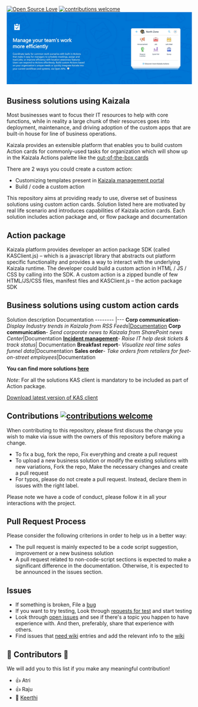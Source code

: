 [![Open Source Love](https://badges.frapsoft.com/os/v1/open-source.svg?v=103)](https://docs.microsoft.com/en-us/kaizala/partnerdocs/customerticketingsolution)
[![contributions welcome](https://img.shields.io/badge/contributions-welcome-brightgreen.svg?style=flat)](https://github.com/KeerthiKuthati/TestDemo/pulls)
![alt text](https://github.com/KeerthiKuthati/TestDemo/blob/master/Kaizala%20Image.JPG)
## Business solutions using Kaizala
Most businesses want to focus their IT resources to help with core functions, while in reality a large chunk of their resources goes into deployment, maintenance, and driving adoption of the custom apps that are built-in house for line of business operations.

Kaizala provides an extensible platform that enables you to build custom Action cards for commonly-used tasks for organization which will show up in the Kaizala Actions palette like the [out-of-the-box cards](https://docs.microsoft.com/en-us/kaizala/actions/readme)

There are 2 ways you could create a custom action:
* Customizing templates present in [Kaizala management portal](https://Manage.kaiza.la.com) 
* Build / code a custom action

This repository aims at providing ready to use, diverse set of business solutions using custom action cards. Solution listed here are motivated by real life scenario and introduces capabilities of Kaizala action cards. Each solution includes action package and, or flow package and documentation

## Action package
Kaizala platform provides developer an action package SDK (called KASClient.js) – which is a javascript library that abstracts out platform specific functionality and provides a way to interact with the underlying Kaizala runtime. The developer could build a custom action in HTML / JS / CSS by calling into the SDK. A custom action is a zipped bundle of few HTML/JS/CSS files, manifest files and KASClient.js – the action package SDK

## Business solutions using custom action cards
Solution description
Documentation
-------- |---
**Corp communication**-*Display Industry trends in Kaizala from RSS Feeds*|[Documentation](https://github.com/KeerthiKuthati/TestDemo/blob/master/RSSFeedupdates.md)
**Corp communication**- *Send corporate news to Kaizala from SharePoint news Center*|Documentation
[**Incident management**](https://docs.microsoft.com/en-us/kaizala/partnerdocs/customerticketingsolution)- *Raise IT help desk tickets & track status*| Documentation
**Breakfast report**- *Visualize real time sales funnel data*|Documentation
**Sales order**- *Take orders from retailers for feet-on-street employees*|Documentation

**You can find more solutions [here](https://docs.microsoft.com/en-us/kaizala/partnerdocs/customerticketingsolution)**

*Note*: For all the solutions KAS client is mandatory to be included as part of Action package. 

[Download latest version of KAS client](https://github.com/MicrosoftDocs/kaizala-docs/tree/master/Articles/Actions/KASClient) 

## Contributions [![contributions welcome](https://img.shields.io/badge/contributions-welcome-brightgreen.svg?style=flat)](https://github.com/KeerthiKuthati/TestDemo/pulls)

When contributing to this repository, please first discuss the change you wish to make via issue with the owners of this repository before making a change. 
* To fix a bug, fork the repo, Fix everything and create a pull request
* To upload a new business solution or modify the existing solutions with new variations,  Fork the repo, Make the necessary changes and create a pull request
* For typos, please do not create a pull request. Instead, declare them in issues with the right label.

Please note we have a code of conduct, please follow it in all your interactions with the project.

## Pull Request Process
Please consider the following criterions in order to help us in a better way:
* The pull request is mainly expected to be a code script suggestion, improvement or a new business solution
* A pull request related to non-code-script sections is expected to make a significant difference in the documentation. Otherwise, it is expected to be announced in the issues section.

## Issues
* If something is broken, File a [bug](https://github.com/KeerthiKuthati/TestDemo/labels/bug)
* If you want to try testing,  Look through [requests for test](https://github.com/KeerthiKuthati/TestDemo/labels/Testing%20required) and start testing
* Look through [open issues](https://github.com/KeerthiKuthati/TestDemo/issues) and see if there's a topic  you happen to have experience with. And then, preferably, share that experience with others.
* Find issues that [need wiki](https://github.com/KeerthiKuthati/TestDemo/labels/NeedWiki) entries and add the relevant info to the [wiki](https://github.com/KeerthiKuthati/TestDemo/wiki)

## :clap: Contributors :clap:
We will add you to this list if you make any meaningful contribution!
* :thumbsup: Atri
* :thumbsup: Raju
* :rocket: [Keerthi](https://github.com/KeerthiKuthati)
